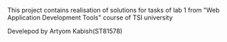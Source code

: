 This project contains realisation of solutions for tasks of lab 1 from 
"Web Application Development Tools" course of TSI university


Develepod by Artyom Kabish(ST81578)

